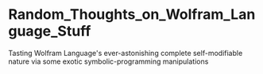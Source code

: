 # Random_Thoughts_on_Wolfram_Language_Stuff
Tasting Wolfram Language's ever-astonishing complete self-modifiable nature via some exotic symbolic-programming manipulations
